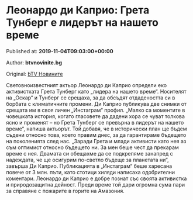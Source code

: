 
# Леонардо ди Каприо: Грета Тунберг е лидерът на нашето време

Published at: **2019-11-04T09:03:00+00:00**

Author: **btvnovinite.bg**

Original: [bTV Новините](https://btvnovinite.bg/lifestyle/liubopitno/leonardo-di-kaprio-greta-tunberg-e-liderat-na-nasheto-vreme.html)

Световноизвестният актьор Леонардо ди Каприо определи еко активистката Грета Тунберг като „лидера на нашето време“. Носителят на „Оскар“ и Тунберг се срещаха, за да обсъдят отдадеността си в борбата с климатичните промени.
Ди Каприо публикува две снимки от срещата им в своя личен „Инстаграм“ профил.
„Малко са моментите в човешката история, когато гласовете да дадени хора се чуват толкова ясно и променят – но Грета Тунберг се превърна в лидерът на нашето време“, напиша актьорът.
Той добавя, че в исторически план ще бъдем съдени относно това, което правим днес, за да гарантираме бъдещето на поколенията след нас.
„Заради Грета и млади активисти като нея аз съм оптимист относно бъдещето ни. За мен беше чест да прекарам време с нея. Двамата си обещахме да се подкрепяме занапред с надеждата, че ще осигурим по-светло бъдеще за планетата ни“, завърша Ди Каприо.
Публикацията в „Инстаграм“ беше харесана повече от 3 млн. пъти, като стотици хиляди написаха одобрителни коментари.
Леонардо ди Каприо е добре познат със своята активистка и природозащитна дейност. Преди време той дари огромна сума пари за справяне с пожарите в горите на Амазония.
